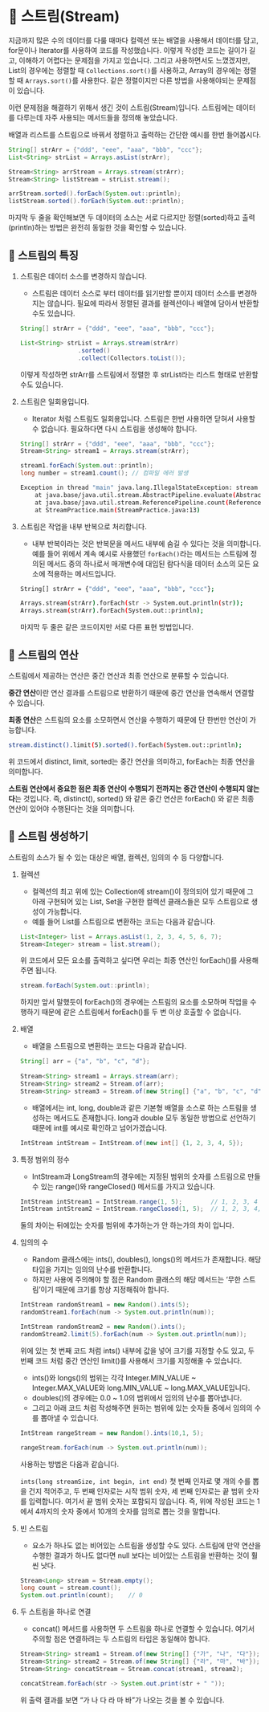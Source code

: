 # 📘 스트림(Stream)

지금까지 많은 수의 데이터를 다룰 때마다 컬렉션 또는 배열을 사용해서 데이터를 담고, for문이나 Iterator를 사용하여 코드를 작성했습니다. 이렇게 작성한 코드는 길이가 길고, 이해하기 어렵다는 문제점을 가지고 있습니다. 그리고 사용하면서도 느꼈겠지만, List의 경우에는 정렬할 때 `Collections.sort()`를 사용하고, Array의 경우에는 정렬할 때 `Arrays.sort()`를 사용한다. 같은 정렬이지만 다른 방법을 사용해야되는 문제점이 있습니다.

이런 문제점을 해결하기 위해서 생긴 것이 스트림(Stream)입니다. 스트림에는 데이터를 다루는데 자주 사용되는 메서드들을 정의해 놓았습니다. 

배열과 리스트를 스트림으로 바꿔서 정렬하고 출력하는 간단한 예시를 한번 들어봅시다.

```java
String[] strArr = {"ddd", "eee", "aaa", "bbb", "ccc"};
List<String> strList = Arrays.asList(strArr);

Stream<String> arrStream = Arrays.stream(strArr);
Stream<String> listStream = strList.stream();

arrStream.sorted().forEach(System.out::println);
listStream.sorted().forEach(System.out::println);
```

마지막 두 줄을 확인해보면 두 데이터의 소스는 서로 다르지만 정렬(sorted)하고 출력(println)하는 방법은 완전히 동일한 것을 확인할 수 있습니다.

## 📖 스트림의 특징

1. 스트림은 데이터 소스를 변경하지 않습니다.
    - 스트림은 데이터 소스로 부터 데이터를 읽기만할 뿐이지 데이터 소스를 변경하지는 않습니다. 필요에 따라서 정렬된 결과를 컬렉션이나 배열에 담아서 반환할 수도 있습니다.
    
    ```java
    String[] strArr = {"ddd", "eee", "aaa", "bbb", "ccc"};
    
    List<String> strList = Arrays.stream(strArr)
    				.sorted()
    				.collect(Collectors.toList());
    ```
    
    이렇게 작성하면 strArr를 스트림에서 정렬한 후 strList라는 리스트 형태로 반환할 수도 있습니다.
    
2. 스트림은 일회용입니다.
    - Iterator 처럼 스트림도 일회용입니다. 스트림은 한번 사용하면 닫혀서 사용할 수 없습니다. 필요하다면 다시 스트림을 생성해야 합니다.
    
    ```java
    String[] strArr = {"ddd", "eee", "aaa", "bbb", "ccc"};
    Stream<String> stream1 = Arrays.stream(strArr);
    
    stream1.forEach(System.out::println);
    long number = stream1.count(); // 컴파일 에러 발생
    ```
    
    ```bash
    Exception in thread "main" java.lang.IllegalStateException: stream has already been operated upon or closed
    	at java.base/java.util.stream.AbstractPipeline.evaluate(AbstractPipeline.java:229)
    	at java.base/java.util.stream.ReferencePipeline.count(ReferencePipeline.java:605)
    	at StreamPractice.main(StreamPractice.java:13)
    ```
    
3. 스트림은 작업을 내부 반복으로 처리합니다.
    - 내부 반복이라는 것은 반복문을 메서드 내부에 숨길 수 있다는 것을 의미합니다. 예를 들어 위에서 계속 예시로 사용했던 `forEach()`라는 메서드는 스트림에 정의된 메서드 중의 하나로서 매개변수에 대입된 람다식을 데이터 소스의 모든 요소에 적용하는 메서드입니다.
    
    ```bash
    String[] strArr = {"ddd", "eee", "aaa", "bbb", "ccc"};
    
    Arrays.stream(strArr).forEach(str -> System.out.println(str));
    Arrays.stream(strArr).forEach(System.out::println);
    ```
    
    마지막 두 줄은 같은 코드이지만 서로 다른 표현 방법입니다. 
    

## 📖 스트림의 연산

스트림에서 제공하는 연산은 중간 연산과 최종 연산으로 분류할 수 있습니다. 

**중간 연산**이란 연산 결과를 스트림으로 반환하기 때문에 중간 연산을 연속해서 연결할 수 있습니다. 

**최종 연산**은 스트림의 요소를 소모하면서 연산을 수행하기 때문에 단 한번만 연산이 가능합니다.

```bash
stream.distinct().limit(5).sorted().forEach(System.out::println);
```

위 코드에서 distinct, limit, sorted는 중간 연산을 의미하고, forEach는 최종 연산을 의미합니다.

**스트림 연산에서 중요한 점은 최종 연산이 수행되기 전까지는 중간 연산이 수행되지 않는다**는 것입니다. 즉, distinct(), sorted() 와 같은 중간 연산은 forEach() 와 같은 최종 연산이 있어야 수행된다는 것을 의미합니다. 

## 📖 스트림 생성하기

스트림의 소스가 될 수 있는 대상은 배열, 컬렉션, 임의의 수 등 다양합니다. 

1. 컬렉션
    - 컬렉션의 최고 위에 있는 Collection에 stream()이 정의되어 있기 때문에 그 아래 구현되어 있는 List, Set을 구현한 컬렉션 클래스들은 모두 스트림으로 생성이 가능합니다.
    - 예를 들어 List를 스트림으로 변환하는 코드는 다음과 같습니다.
    
    ```java
    List<Integer> list = Arrays.asList(1, 2, 3, 4, 5, 6, 7);
    Stream<Integer> stream = list.stream();
    ```
    
    위 코드에서 모든 요소를 출력하고 싶다면 우리는 최종 연산인 forEach()를 사용해주면 됩니다.
    
    ```java
    stream.forEach(System.out::println);
    ```
    
    하지만 앞서 말했듯이 forEach()의 경우에는 스트림의 요소를 소모하며 작업을 수행하기 때문에 같은 스트림에서 forEach()를 두 번 이상 호출할 수 없습니다.
    
2. 배열
    - 배열을 스트림으로 변환하는 코드는 다음과 같습니다.
    
    ```java
    String[] arr = {"a", "b", "c", "d"};
            
    Stream<String> stream1 = Arrays.stream(arr);
    Stream<String> stream2 = Stream.of(arr);
    Stream<String> stream3 = Stream.of(new String[] {"a", "b", "c", "d"});
    ```
    
    - 배열에서는 int, long, double과 같은 기본형 배열을 소스로 하는 스트림을 생성하는 메서드도 존재합니다. long과 double 모두 동일한 방법으로 선언하기 때문에 int를 예시로 확인하고 넘어가겠습니다.
    
    ```java
    IntStream intStream = IntStream.of(new int[] {1, 2, 3, 4, 5});
    ```
    
3. 특정 범위의 정수
    - IntStream과 LongStream의 경우에는 지정된 범위의 숫자를 스트림으로 만들 수 있는 range()와 rangeClosed() 메서드를 가지고 있습니다.
    
    ```java
    IntStream intStream1 = IntStream.range(1, 5);        // 1, 2, 3, 4
    IntStream intStream2 = IntStream.rangeClosed(1, 5);  // 1, 2, 3, 4, 5
    ```
    
    둘의 차이는 뒤에있는 숫자를 범위에 추가하는가 안 하는가의 차이 입니다. 
    
4. 임의의 수
    - Random 클래스에는 ints(), doubles(), longs()의 메서드가 존재합니다. 해당 타입을 가지는 임의의 난수를 반환합니다.
    - 하지만 사용에 주의해야 할 점은 Random 클래스의 해당 메서드는 ‘무한 스트림’이기 때문에 크기를 항상 지정해줘야 합니다.
    
    ```java
    IntStream randomStream1 = new Random().ints(5);
    randomStream1.forEach(num -> System.out.println(num));
    
    IntStream randomStream2 = new Random().ints();
    randomStream2.limit(5).forEach(num -> System.out.println(num));
    ```
    
    위에 있는 첫 번째 코드 처럼 ints() 내부에 값을 넣어 크기를 지정할 수도 있고, 두 번째 코드 처럼 중간 연산인 limit()를 사용해서 크기를 지정해줄 수 있습니다.
    
    - ints()와 longs()의 범위는 각각 Integer.MIN_VALUE ~ Integer.MAX_VALUE와 long.MIN_VALUE ~ long.MAX_VALUE입니다.
    - doubles()의 경우에는 0.0 ~ 1.0의 범위에서 임의의 난수를 뽑아냅니다.
    - 그리고 아래 코드 처럼 작성해주면 원하는 범위에 있는 숫자들 중에서 임의의 수를 뽑아낼 수 있습니다.
    
    ```java
    IntStream rangeStream = new Random().ints(10,1, 5);
    
    rangeStream.forEach(num -> System.out.println(num));
    ```
    
    사용하는 방법은 다음과 같습니다.
    
    `ints(long streamSize, int begin, int end)` 첫 번째 인자로 몇 개의 수를 뽑을 건지 적어주고, 두 번째 인자로는 시작 범위 숫자, 세 번째 인자로는 끝 범위 숫자를 입력합니다. 여기서 끝 범위 숫자는 포함되지 않습니다. 즉, 위에 작성된 코드는 1에서 4까지의 숫자 중에서 10개의 숫자를 임의로 뽑는 것을 말합니다.
    
5. 빈 스트림
    - 요소가 하나도 없는 비어있는 스트림을 생성할 수도 있다. 스트림에 만약 연산을 수행한 결과가 하나도 없다면 null 보다는 비어있는 스트림을 반환하는 것이 훨씬 낫다.
    
    ```java
    Stream<Long> stream = Stream.empty();
    long count = stream.count();
    System.out.println(count);    // 0
    ```
    
6. 두 스트림을 하나로 연결
    - concat() 메서드를 사용하면 두 스트림을 하나로 연결할 수 있습니다. 여기서 주의할 점은 연결하려는 두 스트림의 타입은 동일해야 합니다.
    
    ```java
    Stream<String> stream1 = Stream.of(new String[] {"가", "나", "다"});
    Stream<String> stream2 = Stream.of(new String[] {"라", "마", "바"});
    Stream<String> concatStream = Stream.concat(stream1, stream2);
    
    concatStream.forEach(str -> System.out.print(str + " "));
    ```
    
    위 출력 결과를 보면 “가 나 다 라 마 바”가 나오는 것을 볼 수 있습니다.
